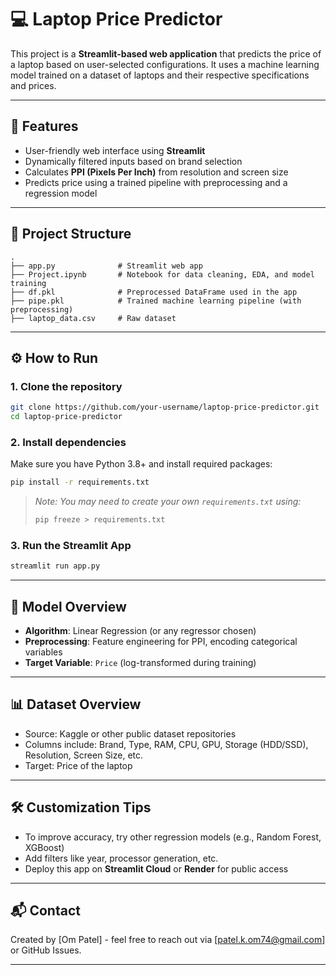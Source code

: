 # 💻 Laptop Price Predictor

This project is a **Streamlit-based web application** that predicts the price of a laptop based on user-selected configurations. It uses a machine learning model trained on a dataset of laptops and their respective specifications and prices.

---

## 🚀 Features

* User-friendly web interface using **Streamlit**
* Dynamically filtered inputs based on brand selection
* Calculates **PPI (Pixels Per Inch)** from resolution and screen size
* Predicts price using a trained pipeline with preprocessing and a regression model

---

## 📁 Project Structure

```
.
├── app.py              # Streamlit web app
├── Project.ipynb       # Notebook for data cleaning, EDA, and model training
├── df.pkl              # Preprocessed DataFrame used in the app
├── pipe.pkl            # Trained machine learning pipeline (with preprocessing)
├── laptop_data.csv     # Raw dataset
```

---

## ⚙️ How to Run

### 1. Clone the repository

```bash
git clone https://github.com/your-username/laptop-price-predictor.git
cd laptop-price-predictor
```

### 2. Install dependencies

Make sure you have Python 3.8+ and install required packages:

```bash
pip install -r requirements.txt
```

> *Note: You may need to create your own `requirements.txt` using:*
>
> ```bash
> pip freeze > requirements.txt
> ```

### 3. Run the Streamlit App

```bash
streamlit run app.py
```

---

## 🧠 Model Overview

* **Algorithm**: Linear Regression (or any regressor chosen)
* **Preprocessing**: Feature engineering for PPI, encoding categorical variables
* **Target Variable**: `Price` (log-transformed during training)

---

## 📊 Dataset Overview

* Source: Kaggle or other public dataset repositories
* Columns include: Brand, Type, RAM, CPU, GPU, Storage (HDD/SSD), Resolution, Screen Size, etc.
* Target: Price of the laptop

---

## 🛠 Customization Tips

* To improve accuracy, try other regression models (e.g., Random Forest, XGBoost)
* Add filters like year, processor generation, etc.
* Deploy this app on **Streamlit Cloud** or **Render** for public access

---

## 📬 Contact

Created by \[Om Patel] - feel free to reach out via \[[patel.k.om74@gmail.com](mailto:patel.k.om74@gmail.com)] or GitHub Issues.

---
